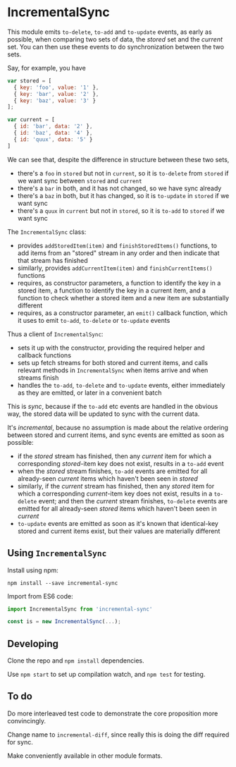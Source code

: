 # IncrementalSync

This module emits `to-delete`, `to-add` and `to-update` events, as early as
possible, when comparing two sets of data, the _stored_ set and the _current_ set.
You can then use these events to do synchronization between the two sets.

Say, for example, you have

```js
var stored = [
  { key: 'foo', value: '1' },
  { key: 'bar', value: '2' },
  { key: 'baz', value: '3' }
];

var current = [
  { id: 'bar', data: '2' },
  { id: 'baz', data: '4' },
  { id: 'quux', data: '5' }
]
```

We can see that, despite the difference in structure between these two sets,

* there's a `foo` in `stored` but not in `current`, so it is `to-delete` from `stored` if we want sync between `stored` and `current`
* there's a `bar` in both, and it has not changed, so we have sync already
* there's a `baz` in both, but it has changed, so it is `to-update` in `stored` if we want sync
* there's a `quux` in `current` but not in `stored`, so it is `to-add` to `stored` if we want sync

The `IncrementalSync` class:

* provides `addStoredItem(item)` and `finishStoredItems()` functions, to add items from
  an "stored" stream in any order and then indicate that that stream has finished
* similarly, provides `addCurrentItem(item)` and `finishCurrentItems()` functions
* requires, as constructor parameters, a function to identify the key in a stored item,
  a function to identify the key in a current item, and a function to check whether
  a stored item and a new item are substantially different
* requires, as a constructor parameter, an `emit()` callback function, which it
  uses to emit `to-add`, `to-delete` or `to-update` events

Thus a client of `IncrementalSync`:

* sets it up with the constructor, providing the required helper and callback functions
* sets up fetch streams for both stored and current items, and calls relevant methods
  in `IncrementalSync` when items arrive and when streams finish
* handles the `to-add`, `to-delete` and `to-update` events, either immediately as
  they are emitted, or later in a convenient batch

This is _sync_, because if the `to-add` etc events are handled in the obvious way,
the stored data will be updated to sync with the current data.

It's _incremental_, because no assumption is made about the relative ordering between
stored and current items, and sync events are emitted as soon as possible:

* if the _stored_ stream has finished, then any _current_ item for which a corresponding
  _stored_-item key does not exist, results in a `to-add` event
* when the _stored_ stream finishes, `to-add` events are emitted for all already-seen
  _current_ items which haven't been seen in _stored_
* similarly, if the _current_ stream has finished, then any _stored_ item for which a corresponding
  _current_-item key does not exist, results in a `to-delete` event; and then the _current_ stream
  finishes, `to-delete` events are emitted for all already-seen _stored_ items which haven't been
  seen in _current_
* `to-update` events are emitted as soon as it's known that identical-key stored and current
  items exist, but their values are materially different

## Using `IncrementalSync`

Install using npm:

```shell
npm install --save incremental-sync
```

Import from ES6 code:

```js
import IncrementalSync from 'incremental-sync'

const is = new IncrementalSync(...);
```

## Developing

Clone the repo and `npm install` dependencies.

Use `npm start` to set up compilation watch, and `npm test` for testing.

## To do

Do more interleaved test code to demonstrate the core proposition more convincingly.

Change name to `incremental-diff`, since really this is doing the diff required for sync.

Make conveniently available in other module formats.
